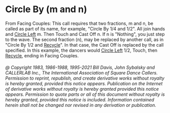 
# Circle By (m and n)

From Facing Couples: This call requires that two
fractions, m and n, be called as part of its name, for example,
"Circle By 1/4 and 1/2". All join hands and [Circle Left](../b1/circle.md) m. 
Then Touch and Cast Off n. If n is "Nothing", you
just step to the wave. The second fraction (n), may be
replaced by another call, as in "Circle By 1/2 and [Recycle](../ms/recycle.md)". 
In that case, the Cast Off is replaced by the call
specified. In this example, the dancers would [Circle Left](../b1/circle.md)
1/2, Touch, then [Recycle](../ms/recycle.md), ending in Facing Couples.

###### @ Copyright 1983, 1986-1988, 1995-2021 Bill Davis, John Sybalsky and CALLERLAB Inc., The International Association of Square Dance Callers. Permission to reprint, republish, and create derivative works without royalty is hereby granted, provided this notice appears. Publication on the Internet of derivative works without royalty is hereby granted provided this notice appears. Permission to quote parts or all of this document without royalty is hereby granted, provided this notice is included. Information contained herein shall not be changed nor revised in any derivation or publication.
